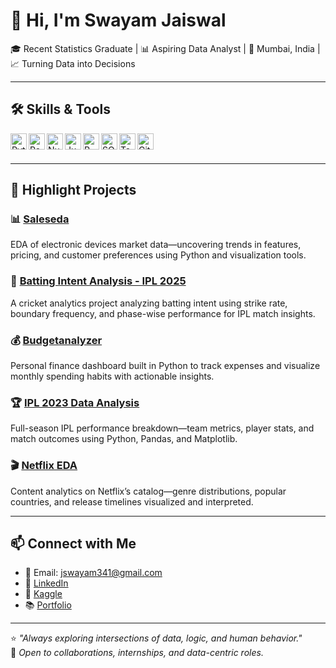 # 👋 Hi, I'm Swayam Jaiswal

🎓 Recent Statistics Graduate | 📊 Aspiring Data Analyst | 
📍 Mumbai, India | 📈 Turning Data into Decisions

---

## 🛠️ Skills & Tools

<img align="left" alt="Python" width="26px" src="https://cdn.jsdelivr.net/gh/devicons/devicon/icons/python/python-original.svg" />
<img align="left" alt="Pandas" width="26px" src="https://cdn.jsdelivr.net/gh/devicons/devicon/icons/pandas/pandas-original.svg" />
<img align="left" alt="NumPy" width="26px" src="https://cdn.jsdelivr.net/gh/devicons/devicon/icons/numpy/numpy-original.svg" />
<img align="left" alt="Jupyter" width="26px" src="https://cdn.jsdelivr.net/gh/devicons/devicon/icons/jupyter/jupyter-original.svg" />
<img align="left" alt="R" width="26px" src="https://cdn.jsdelivr.net/gh/devicons/devicon/icons/r/r-original.svg" />
<img align="left" alt="SQL" width="26px" src="https://cdn.jsdelivr.net/gh/devicons/devicon/icons/mysql/mysql-original.svg" />
<img align="left" alt="Tableau" width="26px" src="https://cdn.jsdelivr.net/gh/devicons/devicon/icons/tableau/tableau-original.svg" />
<img align="left" alt="GitHub" width="26px" src="https://cdn.jsdelivr.net/gh/devicons/devicon/icons/github/github-original.svg" />

<br><br>

---

## 📌 Highlight Projects

### 📊 [Saleseda](https://github.com/swayamjaiswal7/Saleseda)
EDA of electronic devices market data—uncovering trends in features, pricing, and customer preferences using Python and visualization tools.

### 🏏 [Batting Intent Analysis - IPL 2025](https://github.com/swayamjaiswal7/Batting_Intent_Analysis)
A cricket analytics project analyzing batting intent using strike rate, boundary frequency, and phase-wise performance for IPL match insights.

### 💰 [Budgetanalyzer](https://github.com/swayamjaiswal7/Budgetanalyzer)
Personal finance dashboard built in Python to track expenses and visualize monthly spending habits with actionable insights.

### 🏆 [IPL 2023 Data Analysis](https://github.com/swayamjaiswal7/IPL-2023-Data-Analysis)
Full-season IPL performance breakdown—team metrics, player stats, and match outcomes using Python, Pandas, and Matplotlib.

### 🎬 [Netflix EDA](https://github.com/swayamjaiswal7/Netflix-EDA)
Content analytics on Netflix’s catalog—genre distributions, popular countries, and release timelines visualized and interpreted.

---

## 📫 Connect with Me

- 📧 Email: jswayam341@gmail.com  
- 💼 [LinkedIn](https://www.linkedin.com/in/swayamjaiswal/)  
- 🐍 [Kaggle](https://www.kaggle.com/swayamjaiswal7)  
- 📚 [Portfolio](https://swayamjaiswal7.github.io/)

---

⭐ _"Always exploring intersections of data, logic, and human behavior."_  
🧩 _Open to collaborations, internships, and data-centric roles._
